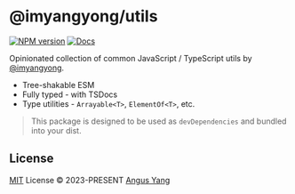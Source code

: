 # @imyangyong/utils

[![NPM version](https://img.shields.io/npm/v/@imyangyong/utils?color=a1b858&label=)](https://www.npmjs.com/package/@imyangyong/utils)
[![Docs](https://img.shields.io/badge/docs-green)](https://www.jsdocs.io/package/@antfu/utils)

Opinionated collection of common JavaScript / TypeScript utils by [@imyangyong](https://github.com/imyangyong).

- Tree-shakable ESM
- Fully typed - with TSDocs
- Type utilities - `Arrayable<T>`, `ElementOf<T>`, etc.

> This package is designed to be used as `devDependencies` and bundled into your dist.

## License

[MIT](./LICENSE) License © 2023-PRESENT [Angus Yang](https://github.com/imyangyong)

